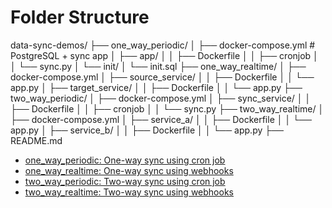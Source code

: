 # Folder Structure
data-sync-demos/
├── one_way_periodic/
│   ├── docker-compose.yml  # PostgreSQL + sync app
│   ├── app/
│   │   ├── Dockerfile
│   │   ├── cronjob
│   │   └── sync.py
│   └── init/
│       └── init.sql
├── one_way_realtime/
│   ├── docker-compose.yml
│   ├── source_service/
│   │   ├── Dockerfile
│   │   └── app.py
│   ├── target_service/
│   │   ├── Dockerfile
│   │   └── app.py
├── two_way_periodic/
│   ├── docker-compose.yml
│   ├── sync_service/
│   │   ├── Dockerfile
│   │   ├── cronjob
│   │   └── sync.py
├── two_way_realtime/
│   ├── docker-compose.yml
│   ├── service_a/
│   │   ├── Dockerfile
│   │   └── app.py
│   ├── service_b/
│   │   ├── Dockerfile
│   │   └── app.py
├── README.md

- [one_way_periodic: One-way sync using cron job](one_way_periodic/README.md)
- [one_way_realtime: One-way sync using webhooks](one_way_realtime/README.md)
- [two_way_periodic: Two-way sync using cron job](two_way_periodic/README.md)
- [two_way_realtime: Two-way sync using webhooks](two_way_realtime/README.md)
